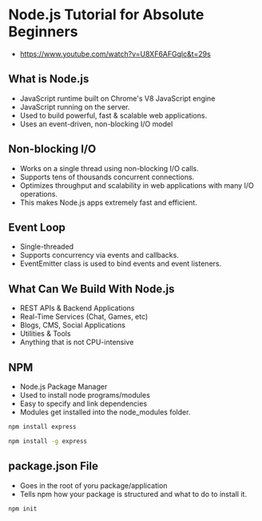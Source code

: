# Node.js Tutorial for Absolute Beginners

* <https://www.youtube.com/watch?v=U8XF6AFGqlc&t=29s>

## What is Node.js

* JavaScript runtime built on Chrome's V8 JavaScript engine
* JavaScript running on the server.
* Used to build powerful, fast & scalable web applications.
* Uses an event-driven, non-blocking I/O model

## Non-blocking I/O

* Works on a single thread using non-blocking I/O calls.
* Supports tens of thousands concurrent connections.
* Optimizes throughput and scalability in web applications with many I/O operations.
* This makes Node.js apps extremely fast and efficient.

## Event Loop

* Single-threaded
* Supports concurrency via events and callbacks.
* EventEmitter class is used to bind events and event listeners.

## What Can We Build With Node.js

* REST APIs & Backend Applications
* Real-Time Services (Chat, Games, etc)
* Blogs, CMS, Social Applications
* Utilities & Tools
* Anything that is not CPU-intensive

## NPM

* Node.js Package Manager
* Used to install node programs/modules
* Easy to specify and link dependencies
* Modules get installed into the node_modules folder.

```bash
npm install express
```

```bash
npm install -g express
```

## package.json File

* Goes in the root of yoru package/application
* Tells npm how your package is structured and what to do to install it.

```bash
npm init
```